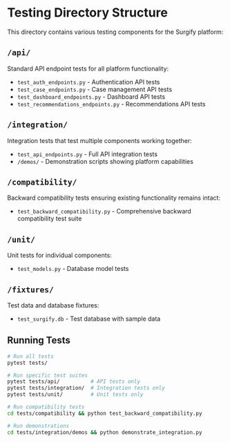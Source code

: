 # Testing Directory Structure

This directory contains various testing components for the Surgify platform:

## `/api/`
Standard API endpoint tests for all platform functionality:
- `test_auth_endpoints.py` - Authentication API tests
- `test_case_endpoints.py` - Case management API tests  
- `test_dashboard_endpoints.py` - Dashboard API tests
- `test_recommendations_endpoints.py` - Recommendations API tests

## `/integration/`
Integration tests that test multiple components working together:
- `test_api_endpoints.py` - Full API integration tests
- `/demos/` - Demonstration scripts showing platform capabilities

## `/compatibility/`
Backward compatibility tests ensuring existing functionality remains intact:
- `test_backward_compatibility.py` - Comprehensive backward compatibility test suite

## `/unit/`
Unit tests for individual components:
- `test_models.py` - Database model tests

## `/fixtures/`
Test data and database fixtures:
- `test_surgify.db` - Test database with sample data

## Running Tests

```bash
# Run all tests
pytest tests/

# Run specific test suites
pytest tests/api/          # API tests only
pytest tests/integration/  # Integration tests only
pytest tests/unit/         # Unit tests only

# Run compatibility tests
cd tests/compatibility && python test_backward_compatibility.py

# Run demonstrations
cd tests/integration/demos && python demonstrate_integration.py
```
